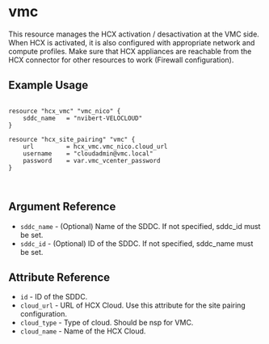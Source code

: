 # vmc

This resource manages the HCX activation / desactivation at the VMC side. When HCX is activated, it is also configured with appropriate network and compute profiles. Make sure that HCX appliances are reachable from the HCX connector for other resources to work (Firewall configuration).



## Example Usage

```hcl

resource "hcx_vmc" "vmc_nico" {  
    sddc_name   = "nvibert-VELOCLOUD"
}

resource "hcx_site_pairing" "vmc" {
    url         = hcx_vmc.vmc_nico.cloud_url
    username    = "cloudadmin@vmc.local"
    password    = var.vmc_vcenter_password
}



```

## Argument Reference

* `sddc_name` - (Optional) Name of the SDDC. If not specified, sddc_id must be set.
* `sddc_id` - (Optional) ID of the SDDC. If not specified, sddc_name must be set.




## Attribute Reference

* `id` - ID of the SDDC.
* `cloud_url` - URL of HCX Cloud. Use this attribute for the site pairing configuration.
* `cloud_type` - Type of cloud. Should be nsp for VMC.
* `cloud_name` - Name of the HCX Cloud.
